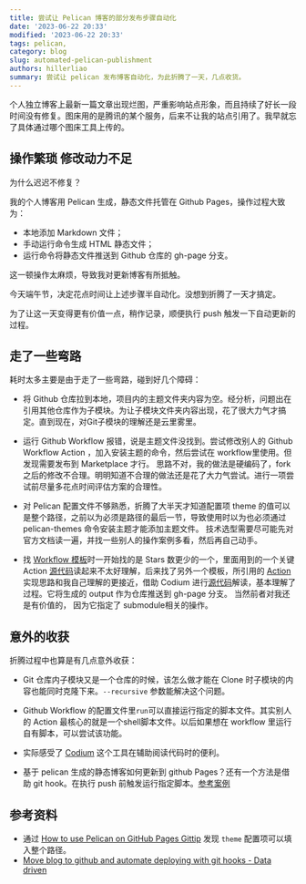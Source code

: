 ```yaml
---
title: 尝试让 Pelican 博客的部分发布步骤自动化
date: '2023-06-22 20:33'
modified: '2023-06-22 20:33'
tags: pelican,
category: blog
slug: automated-pelican-publishment
authors: hillerliao
summary: 尝试让 pelican 发布博客自动化，为此折腾了一天，几点收货。 
---
```


个人独立博客上最新一篇文章出现烂图，严重影响站点形象，而且持续了好长一段时间没有修复。图床用的是腾讯的某个服务，后来不让我的站点引用了。我早就忘了具体通过哪个图床工具上传的。

## 操作繁琐 修改动力不足

为什么迟迟不修复？ 

我的个人博客用 Pelican 生成，静态文件托管在 Github Pages，操作过程大致为：

- 本地添加 Markdown 文件；
- 手动运行命令生成 HTML 静态文件；
- 运行命令将静态文件推送到 Github 仓库的 gh-page 分支。

这一顿操作太麻烦，导致我对更新博客有所抵触。

今天端午节，决定花点时间让上述步骤半自动化。没想到折腾了一天才搞定。

为了让这一天变得更有价值一点，稍作记录，顺便执行 push 触发一下自动更新的过程。

## 走了一些弯路

耗时太多主要是由于走了一些弯路，碰到好几个障碍：

- 将 Github 仓库拉到本地，项目内的主题文件夹内容为空。经分析，问题出在引用其他仓库作为子模块。为让子模块文件夹内容出现，花了很大力气才搞定。直到现在，对Git子模块的理解还是云里雾里。

- 运行 Github Workflow 报错，说是主题文件没找到。尝试修改别人的 Github Workflow Action ，加入安装主题的命令，然后尝试在 workflow里使用。但发现需要发布到 Marketplace 才行。 思路不对，我的做法是硬编码了，fork 之后的修改不合理。明明知道不合理的做法还是花了大力气尝试。进行一项尝试前尽量多花点时间评估方案的合理性。

- 对 Pelican 配置文件不够熟悉，折腾了大半天才知道配置项 theme 的值可以是整个路径，之前以为必须是路径的最后一节，导致使用时以为也必须通过pelican-themes 命令安装主题才能添加主题文件。 技术选型需要尽可能先对官方文档读一遍，并找一些别人的操作案例多看，然后再自己动手。

- 找 [Workflow 模板](https://github.com/rehanhaider/pelican-to-github-pages/tree/main)时一开始找的是 Stars 数更少的一个，里面用到的一个关键 Action [源代码](https://github.com/rehanhaider/pelican-to-github-pages/blob/main/entrypoint.sh)读起来不太好理解，后来找了另外一个模板，所引用的 [Action](https://github.com/marketplace/actions/github-pages-pelican-build-action) 实现思路和我自己理解的更接近，借助 Codium 进行[源代码](https://github.com/nelsonjchen/gh-pages-pelican-action/blob/master/entrypoint.sh)解读，基本理解了过程。它将生成的 output 作为仓库推送到 gh-page 分支。 当然前者对我还是有价值的， 因为它指定了 submodule相关的操作。

## 意外的收获

折腾过程中也算是有几点意外收获：

- Git 仓库内子模块又是一个仓库的时候，该怎么做才能在 Clone 时子模块的内容也能同时克隆下来。`--recursive` 参数能解决这个问题。

- Github Workflow 的配置文件里`run`可以直接运行指定的脚本文件。其实别人的 Action 最核心的就是一个shell脚本文件。以后如果想在 workflow 里运行自有脚本，可以尝试该功能。

- 实际感受了 [Codium](https://www.codium.ai/) 这个工具在辅助阅读代码时的便利。

- 基于 pelican 生成的静态博客如何更新到 github Pages？还有一个方法是借助 git hook。在执行 push 前触发运行指定脚本。[参考案例](https://nekrasovp.github.io/pelican-github-script-automation.html)

## 参考资料

- 通过 [How to use Pelican on GitHub Pages Gittip](https://gist.github.com/JosefJezek/6053301)  发现 `theme` 配置项可以填入整个路径。
- [Move blog to github and automate deploying with git hooks - Data driven](https://nekrasovp.github.io/pelican-github-script-automation.html)

